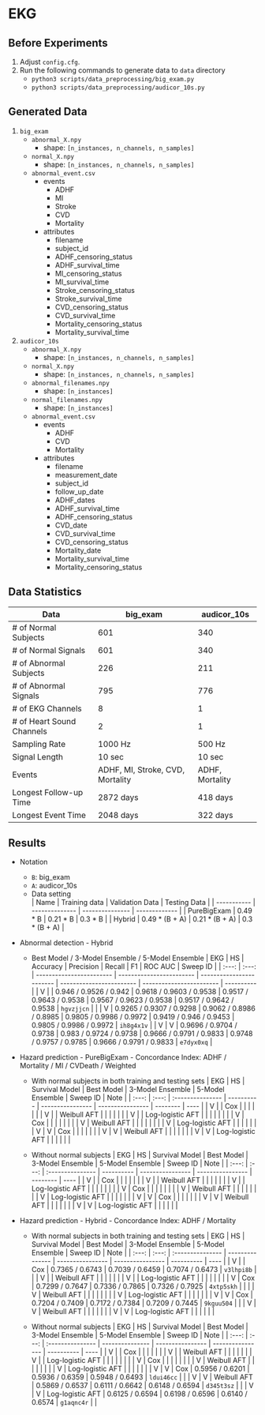 # EKG

## Before Experiments
1. Adjust `config.cfg`.
1. Run the following commands to generate data to `data` directory
    * `python3 scripts/data_preprocessing/big_exam.py`
    * `python3 scripts/data_preprocessing/audicor_10s.py`

## Generated Data
1. `big_exam`
    * `abnormal_X.npy`
        * shape: `[n_instances, n_channels, n_samples]`
    * `normal_X.npy`
        * shape: `[n_instances, n_channels, n_samples]`
    * `abnormal_event.csv`
        * events
            * ADHF
            * MI
            * Stroke
            * CVD
            * Mortality
        * attributes
            * filename
            * subject_id
            * ADHF_censoring_status
            * ADHF_survival_time
            * MI_censoring_status
            * MI_survival_time
            * Stroke_censoring_status
            * Stroke_survival_time
            * CVD_censoring_status
            * CVD_survival_time
            * Mortality_censoring_status
            * Mortality_survival_time
2. `audicor_10s`
    * `abnormal_X.npy`
        * shape: `[n_instances, n_channels, n_samples]`
    * `normal_X.npy`
        * shape: `[n_instances, n_channels, n_samples]`
    * `abnormal_filenames.npy`
        * shape: `[n_instances]`
    * `normal_filenames.npy`
        * shape: `[n_instances]`
    * `abnormal_event.csv`
        * events
            * ADHF
            * CVD
            * Mortality
        * attributes
            * filename
            * measurement_date
            * subject_id
            * follow_up_date
            * ADHF_dates
            * ADHF_survival_time
            * ADHF_censoring_status
            * CVD_date
            * CVD_survival_time
            * CVD_censoring_status
            * Mortality_date
            * Mortality_survival_time
            * Mortality_censoring_status

## Data Statistics
| Data                      	| big_exam                         	| audicor_10s     	|
|---------------------------	|----------------------------------	|-----------------	|
| # of Normal Subjects      	| 601                              	| 340              	|
| # of Normal Signals       	| 601                              	| 340              	|
| # of Abnormal Subjects    	| 226                              	| 211             	|
| # of Abnormal Signals     	| 795                             	| 776            	|
| # of EKG Channels         	| 8                                	| 1               	|
| # of Heart Sound Channels 	| 2                                	| 1               	|
| Sampling Rate             	| 1000 Hz                          	| 500 Hz          	|
| Signal Length             	| 10 sec                           	| 10 sec          	|
| Events                    	| ADHF, MI, Stroke, CVD, Mortality 	| ADHF, Mortality 	|
| Longest Follow-up Time    	| 2872 days                        	| 418 days        	|
| Longest Event Time    	    | 2048 days                         | 322 days         	|

## Results
* Notation
    * `B`: big_exam
    * `A`: audicor_10s
    * Data setting      
        | Name        | Training data  | Validation Data | Testing Data  |
        | ----------- | -------------- | --------------- | ------------- |
        | PureBigExam | 0.49 * B       | 0.21 * B        | 0.3 * B       |
        | Hybrid      | 0.49 * (B + A) | 0.21 * (B + A)  | 0.3 * (B + A) |

* Abnormal detection - Hybrid
    * Best Model / 3-Model Ensemble / 5-Model Ensemble
        |  EKG  |  HS   | Accuracy                 | Precision                | Recall                   | F1                       | ROC AUC                  | Sweep ID   |
        | :---: | :---: | ------------------------ | ------------------------ | ------------------------ | ------------------------ | ------------------------ | ---------- |
        |   V   |       | 0.946 / 0.9526 / 0.942   | 0.9618 / 0.9603 / 0.9538 | 0.9517 / 0.9643 / 0.9538 | 0.9567 / 0.9623 / 0.9538 | 0.9517 / 0.9642 / 0.9538 | `hgvzjjcn` |
        |       |   V   | 0.9265 / 0.9307 / 0.9298 | 0.9062 / 0.8986 / 0.8985 | 0.9805 / 0.9986 / 0.9972 | 0.9419 / 0.946 / 0.9453  | 0.9805 / 0.9986 / 0.9972 | `ih8g4x1v` |
        |   V   |   V   | 0.9696 / 0.9704 / 0.9738 | 0.983  / 0.9724 / 0.9738 | 0.9666 / 0.9791 / 0.9833 | 0.9748 / 0.9757 / 0.9785 | 0.9666 / 0.9791 / 0.9833 | `e7dyx0xq` |

* Hazard prediction - PureBigExam - Concordance Index: ADHF / Mortality / MI / CVDeath / Weighted
    * With normal subjects in both training and testing sets
        |  EKG  |  HS   | Survival Model   | Best Model | 3-Model Ensemble | 5-Model Ensemble | Sweep ID | Note |
        | :---: | :---: | :--------------- | ---------- | ---------------- | ---------------- | -------- | ---- |
        |   V   |       | Cox              |            |                  |                  |          |      |
        |   V   |       | Weibull AFT      |            |                  |                  |          |      |
        |   V   |       | Log-logistic AFT |            |                  |                  |          |      |
        |       |   V   | Cox              |            |                  |                  |          |      |
        |       |   V   | Weibull AFT      |            |                  |                  |          |      |
        |       |   V   | Log-logistic AFT |            |                  |                  |          |      |
        |   V   |   V   | Cox              |            |                  |                  |          |      |
        |   V   |   V   | Weibull AFT      |            |                  |                  |          |      |
        |   V   |   V   | Log-logistic AFT |            |                  |                  |          |      |

    * Without normal subjects
        |  EKG  |  HS   | Survival Model   | Best Model | 3-Model Ensemble | 5-Model Ensemble | Sweep ID | Note |
        | :---: | :---: | :--------------- | ---------- | ---------------- | ---------------- | -------- | ---- |
        |   V   |       | Cox              |            |                  |                  |          |      |
        |   V   |       | Weibull AFT      |            |                  |                  |          |      |
        |   V   |       | Log-logistic AFT |            |                  |                  |          |      |
        |       |   V   | Cox              |            |                  |                  |          |      |
        |       |   V   | Weibull AFT      |            |                  |                  |          |      |
        |       |   V   | Log-logistic AFT |            |                  |                  |          |      |
        |   V   |   V   | Cox              |            |                  |                  |          |      |
        |   V   |   V   | Weibull AFT      |            |                  |                  |          |      |
        |   V   |   V   | Log-logistic AFT |            |                  |                  |          |      |


* Hazard prediction - Hybrid - Concordance Index: ADHF / Mortality
    * With normal subjects in both training and testing sets
        |  EKG  |  HS   | Survival Model   | Best Model      | 3-Model Ensemble | 5-Model Ensemble | Sweep ID   | Note |
        | :---: | :---: | :--------------- | --------------- | ---------------- | ---------------- | ---------- | ---- |
        |   V   |       | Cox              | 0.7365 / 0.6743 | 0.7039 / 0.6459  | 0.7074 / 0.6473  | `v3lhpi8b` |      |
        |   V   |       | Weibull AFT      |                 |                  |                  |            |      |
        |   V   |       | Log-logistic AFT |                 |                  |                  |            |      |
        |       |   V   | Cox              | 0.7299 / 0.7647 | 0.7336 / 0.7865  | 0.7326 / 0.7925  | `4xtp5skh` |      |
        |       |   V   | Weibull AFT      |                 |                  |                  |            |      |
        |       |   V   | Log-logistic AFT |                 |                  |                  |            |      |
        |   V   |   V   | Cox              | 0.7204 / 0.7409 | 0.7172 / 0.7384  | 0.7209 / 0.7445  | `9kguu504` |      |
        |   V   |   V   | Weibull AFT      |                 |                  |                  |            |      |
        |   V   |   V   | Log-logistic AFT |                 |                  |                  |            |      |
        
    * Without normal subjects
        |  EKG  |  HS   | Survival Model   | Best Model      | 3-Model Ensemble | 5-Model Ensemble | Sweep ID   | Note |
        | :---: | :---: | :--------------- | --------------- | ---------------- | ---------------- | ---------- | ---- |
        |   V   |       | Cox              |                 |                  |                  |            |      |
        |   V   |       | Weibull AFT      |                 |                  |                  |            |      |
        |   V   |       | Log-logistic AFT |                 |                  |                  |            |      |
        |       |   V   | Cox              |                 |                  |                  |            |      |
        |       |   V   | Weibull AFT      |                 |                  |                  |            |      |
        |       |   V   | Log-logistic AFT |                 |                  |                  |            |      |
        |   V   |   V   | Cox              | 0.5956 / 0.6201 | 0.5936 / 0.6359  | 0.5948 / 0.6493  | `ldui46cc` |      |
        |   V   |   V   | Weibull AFT      | 0.5869 / 0.6537 | 0.6111 / 0.6642  | 0.6148 / 0.6594  | `d345t3sz` |      |
        |   V   |   V   | Log-logistic AFT | 0.6125 / 0.6594 | 0.6198 / 0.6596  | 0.6140 / 0.6574  | `g1aqnc4r` |      |